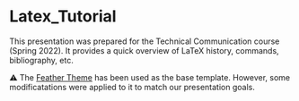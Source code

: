# Latex_Tutorial
This presentation was prepared for the Technical Communication course (Spring 2022). It provides a quick overview of LaTeX history, commands, bibliography, etc.

:warning:	The [Feather Theme](https://www.overleaf.com/latex/templates/beamer-presentation-template-feather-theme/jcbpcdxqbxbf?&nocdn=true) has been used as the base template. However, some modificatations were applied to it to match our presentation goals.
